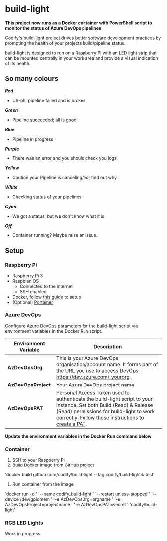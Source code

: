 # build-light

**This project now runs as a Docker container with PowerShell script to monitor the status of Azure DevOps pipelines**

Codify's build-light project drives better software development practices by prompting the health of your projects build/pipeline status.

build-light is designed to run on a Raspberry Pi with an LED light strip that can be mounted centrally in your work area and provide a visual indication of its health.

## So many colours
**_Red_**
- Uh-oh, pipeline failed and is broken

**_Green_**
- Pipeline succeeded; all is good

**_Blue_**
- Pipeline in progress

**_Purple_**
- There was an error and you should check you logs

**_Yellow_**
- Caution your Pipeline is canceling/ed; find out why

**_White_**
- Checking status of your pipelines

**_Cyan_**
- We got a status, but we don't know what it is

**_Off_**
- Container running? Maybe raise an issue.

## Setup
### Raspberry Pi
- Raspberry Pi 3
- Raspbian OS
  - Connected to the internet
  - SSH enabled
- Docker, follow [this guide](https://dev.to/elalemanyo/how-to-install-docker-and-docker-compose-on-raspberry-pi-1mo) to setup
- (Optional) [Portainer](https://www.portainer.io/)

### Azure DevOps
Configure Azure DevOps parameters for the build-light script via environment variables in the Docker Run script.

| Environment Variable | Description |
| ----------- | ----------- |
| **AzDevOpsOrg** | This is your Azure DevOps organisation/account name. It forms part of the URL you use to access DevOps - https://dev.azure.com/_yourorg_ |
| **AzDevOpsProject** | Your Azure DevOps project name. |
| **AzDevOpsPAT** | Personal Access Token used to authenticate the build-light script to your instance. Set both Build (Read) & Release (Read) permissions for build-light to work correctly. Follow these instructions to [create a PAT](https://docs.microsoft.com/en-us/azure/devops/organizations/accounts/use-personal-access-tokens-to-authenticate?view=azure-devops&tabs=preview-page#create-a-pat). |

**Update the environment variables in the Docker Run command below**

### Container
1. SSH to your Raspberry Pi
1. Build Docker image from GitHub project

'docker build github.com/codify/build-light --tag codify/build-light:latest'

1. Run container from the image

'docker run -d \'
'--name codify_build-light \'
'--restart unless-stopped \'
'--device /dev/gpiomem \'
'-e AzDevOpsOrg=orgname \'
'-e AzDevOpsProject=projectname \'
'-e AzDevOpsPAT=secret \'
'codify/build-light'

### RGB LED Lights
Work in progress